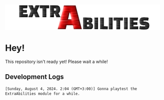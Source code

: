 ![ExtraAbilities](<https://github.com/IvanTheProtogen/ExtraAbilities/raw/main/ExtraAbilities.png>)

# Hey!

This repository isn't ready yet! Please wait a while!

## Development Logs 

```
[Sunday, August 4, 2024. 2:04 (GMT+3:00)] Gonna playtest the ExtraAbilities module for a while.
```
